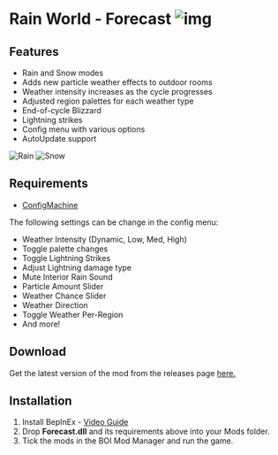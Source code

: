 # Rain World - Forecast ![img](https://img.shields.io/github/downloads/LeeMoriya/Forecast/total?style=for-the-badge)

## Features
- Rain and Snow modes
- Adds new particle weather effects to outdoor rooms
- Weather intensity increases as the cycle progresses
- Adjusted region palettes for each weather type
- End-of-cycle Blizzard
- Lightning strikes
- Config menu with various options
- AutoUpdate support

![Rain](https://i.imgur.com/hPblP6q.gif)
![Snow](https://media.giphy.com/media/vE1qoRyPgkDzCfQbBw/giphy.gif)

## Requirements
- [ConfigMachine](https://drive.google.com/file/d/1NIE8conaoI1OOHevi4K9tvOG4v-NIfYf/view)

The following settings can be change in the config menu:
- Weather Intensity (Dynamic, Low, Med, High)
- Toggle palette changes
- Toggle Lightning Strikes
- Adjust Lightning damage type
- Mute Interior Rain Sound
- Particle Amount Slider
- Weather Chance Slider
- Weather Direction
- Toggle Weather Per-Region
- And more!

## Download
Get the latest version of the mod from the releases page [here.](https://github.com/LeeMoriya/Forecast/releases/tag/v1.00)

## Installation
1. Install BepInEx - [Video Guide](https://youtu.be/brDN_8uN6-U)
2. Drop **Forecast.dll** and its requirements above into your Mods folder.
3. Tick the mods in the BOI Mod Manager and run the game.
